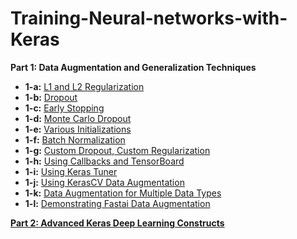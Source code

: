 # Training-Neural-networks-with-Keras


**Part 1: Data Augmentation and Generalization Techniques**
- **1-a:** [L1 and L2 Regularization](https://colab.research.google.com/drive/1tcw4xU71uj2PNTIGbfuA6XtolX4jlwek?usp=sharing)
- **1-b:** [Dropout](https://colab.research.google.com/drive/1joJtMqnvgE4KtOhDms7LFfmDbH7P21IJ?usp=sharing)
- **1-c:** [Early Stopping](https://colab.research.google.com/drive/1sHBe0KdDujwoguFSPxN67OVw_mbTU2JO?usp=sharing)
- **1-d:** [Monte Carlo Dropout](https://colab.research.google.com/drive/1AzC6QDCBGxMyl5Z-ErLqxLX0sQnT_pqX?usp=sharing)
- **1-e:** [Various Initializations](https://colab.research.google.com/drive/1uR8JpdrrdB9xBWG6NuVm6DOttYMMUy8w?usp=sharing)
- **1-f:** [Batch Normalization](https://colab.research.google.com/drive/1vzjtckhqW8H4xjVAcB71LdkEYpoumZ3R?usp=sharing)
- **1-g:** [Custom Dropout, Custom Regularization](https://colab.research.google.com/drive/17_hMCg-8_Jv-IyNYAXK8PWPNKErAW7cX?usp=sharing)
- **1-h:** [Using Callbacks and TensorBoard](https://colab.research.google.com/drive/1zhvEmPYij4TcwSBWI248f62eV9osX-jI?usp=sharing)
- **1-i:** [Using Keras Tuner](https://colab.research.google.com/drive/1nTC2sa40ne1KtKcmNP2BCCHWWYdBt-q4?usp=sharing)
- **1-j:** [Using KerasCV Data Augmentation](https://colab.research.google.com/drive/1bf40AN0xx6LmVNsMd3LFa9gXq6H_doFZ?usp=sharing)
- **1-k:** [Data Augmentation for Multiple Data Types](https://colab.research.google.com/drive/1_lNnpo0xpgoWvtPSZ_08yfkgXrtIikXV?usp=sharing)
- **1-l:** [Demonstrating Fastai Data Augmentation](https://colab.research.google.com/drive/1wuN_TDfVufL33aqST4vQp2HzdxgfSYmn?usp=sharing)

[**Part 2: Advanced Keras Deep Learning Constructs**](https://colab.research.google.com/drive/16XL_GCMcE_vQTHkk6VihZ00L6HmRyvyl?usp=sharing)